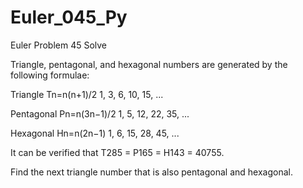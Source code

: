 # Euler_045_Py
Euler Problem 45 Solve

Triangle, pentagonal, and hexagonal numbers are generated by the following formulae:

Triangle	 	Tn=n(n+1)/2	 	1, 3, 6, 10, 15, ...

Pentagonal	 	Pn=n(3n−1)/2	 	1, 5, 12, 22, 35, ...

Hexagonal	 	Hn=n(2n−1)	 	1, 6, 15, 28, 45, ...

It can be verified that T285 = P165 = H143 = 40755.

Find the next triangle number that is also pentagonal and hexagonal.
